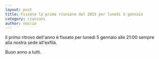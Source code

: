 ```yaml
---
layout: post
title: Fissata la prima riunione del 2015 per lunedì 5 gennaio
category: riunioni
author: noccio
---
```


Il primo ritrovo dell'anno è fissato per lunedì 5 gennaio alle 21:00
sempre alla nostra sede all'exfila.

Buon anno a tutti.
